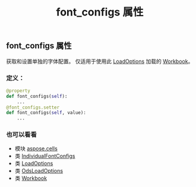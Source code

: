 ﻿---
title: font_configs 属性
second_title: Aspose.Cells for Python via .NET API 参考文献
description:
type: docs
weight: 100
url: /zh/python-net/aspose.cells/odsloadoptions/font_configs/
is_root: false
---
## font_configs 属性

获取和设置单独的字体配置。
仅适用于使用此 [LoadOptions](/cells/zh/python-net/aspose.cells/loadoptions) 加载的 [Workbook](/cells/zh/python-net/aspose.cells/workbook)。
### 定义：
```python
@property
def font_configs(self):
    ...
@font_configs.setter
def font_configs(self, value):
    ...
```

### 也可以看看
* 模块 [aspose.cells](../../)
* 类 [IndividualFontConfigs](/cells/zh/python-net/aspose.cells/individualfontconfigs)
* 类 [LoadOptions](/cells/zh/python-net/aspose.cells/loadoptions)
* 类 [OdsLoadOptions](/cells/zh/python-net/aspose.cells/odsloadoptions)
* 类 [Workbook](/cells/zh/python-net/aspose.cells/workbook)
